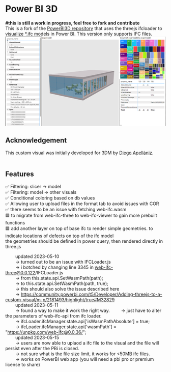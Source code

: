 # Power BI 3D
**#this is still a work in progress, feel free to fork and contribute**
<br>
This is a fork of the [PowerBI3D repository](https://github.com/diego-apellaniz/PowerBI3D) that uses the threejs ifcloader to visualize *.ifc models in Power BI.
This version only supports IFC files.
![image](pbi_ifc_demo.png)


## Acknowledgement
This custom visual was initially developed for 3DM by [Diego Apellániz](https://github.com/diego-apellaniz/PowerBI3D).<br/> <br/> 

## Features
✅ Filtering: slicer -> model  
✅ Filtering: model -> other visuals  
✅ Conditional coloring based on db values  
✅ Allowing user to upload files in the format tab to avoid issues with COR  
✅ there seems to be an issue with fetching web-ifc.wasm  
🟦 to migrate from web-ifc-three to web-ifc-viewer to gain more prebuilt functions  
🟦 add another layer on top of base ifc to render simple geometries. 
    to indicate locations of defects on top of the ifc model   
    the geometries should be defined in power query, then rendered directly in three.js
  
  
&nbsp;&nbsp;&nbsp;&nbsp;&nbsp;&nbsp;&nbsp;&nbsp;updated 2023-05-10  
&nbsp;&nbsp;&nbsp;&nbsp;&nbsp;&nbsp;&nbsp;&nbsp;-> turned out to be an issue with IFCLoader.js  
&nbsp;&nbsp;&nbsp;&nbsp;&nbsp;&nbsp;&nbsp;&nbsp;-> i botched by changing line 3345 in web-ifc-three@0.0.122/IFCLoader.js  
&nbsp;&nbsp;&nbsp;&nbsp;&nbsp;&nbsp;&nbsp;&nbsp;-> from this.state.api.SetWasmPath(path);  
&nbsp;&nbsp;&nbsp;&nbsp;&nbsp;&nbsp;&nbsp;&nbsp;-> to this.state.api.SetWasmPath(path, true);  
&nbsp;&nbsp;&nbsp;&nbsp;&nbsp;&nbsp;&nbsp;&nbsp;-> this should also solve the issue described here   
&nbsp;&nbsp;&nbsp;&nbsp;&nbsp;&nbsp;&nbsp;&nbsp;-> https://community.powerbi.com/t5/Developer/Adding-threejs-to-a-custom-visual/m-p/2181493/highlight/true#M32829  
&nbsp;&nbsp;&nbsp;&nbsp;&nbsp;&nbsp;&nbsp;&nbsp;updated 2023-05-11  
&nbsp;&nbsp;&nbsp;&nbsp;&nbsp;&nbsp;&nbsp;&nbsp;-> found a way to make it work the right way. 
&nbsp;&nbsp;&nbsp;&nbsp;&nbsp;&nbsp;&nbsp;&nbsp;-> just have to alter the parameters of web-ifc-api from ifc loader.  
&nbsp;&nbsp;&nbsp;&nbsp;&nbsp;&nbsp;&nbsp;&nbsp;-> ifcLoader.ifcManager.state.api['isWasmPathAbsolute'] = true;  
&nbsp;&nbsp;&nbsp;&nbsp;&nbsp;&nbsp;&nbsp;&nbsp;-> ifcLoader.ifcManager.state.api['wasmPath'] = "https://unpkg.com/web-ifc@0.0.36/";  
&nbsp;&nbsp;&nbsp;&nbsp;&nbsp;&nbsp;&nbsp;&nbsp;updated 2023-05-15  
&nbsp;&nbsp;&nbsp;&nbsp;&nbsp;&nbsp;&nbsp;&nbsp;-> users are now able to uplaod a ifc file to the visual and the file will persist even after the PBi is closed.   
&nbsp;&nbsp;&nbsp;&nbsp;&nbsp;&nbsp;&nbsp;&nbsp;-> not sure what is the file size limit, it works for <50MB ifc files.  
&nbsp;&nbsp;&nbsp;&nbsp;&nbsp;&nbsp;&nbsp;&nbsp;-> works on PowerBI web app (you will need a pbi pro or premium license to share)  
